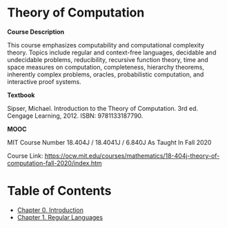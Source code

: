 # Theory of Computation
**Course Description**

This course emphasizes computability and computational complexity theory. Topics include regular and context-free languages, decidable and undecidable problems, reducibility, recursive function theory, time and space measures on computation, completeness, hierarchy theorems, inherently complex problems, oracles, probabilistic computation, and interactive proof systems.

**Textbook**

Sipser, Michael. Introduction to the Theory of Computation. 3rd ed. Cengage Learning, 2012. ISBN: 9781133187790.

**MOOC**

MIT Course Number
18.404J / 18.4041J / 6.840J
As Taught In
Fall 2020

Course Link: https://ocw.mit.edu/courses/mathematics/18-404j-theory-of-computation-fall-2020/index.htm

# Table of Contents
- [Chapter 0. Introduction](https://github.com/geekahmed/Theory-of-Computation/tree/main/0.%20Introduction)
- [Chapter 1. Regular Languages](https://github.com/geekahmed/Theory-of-Computation/tree/main/1.%20Regular%20Languages)
